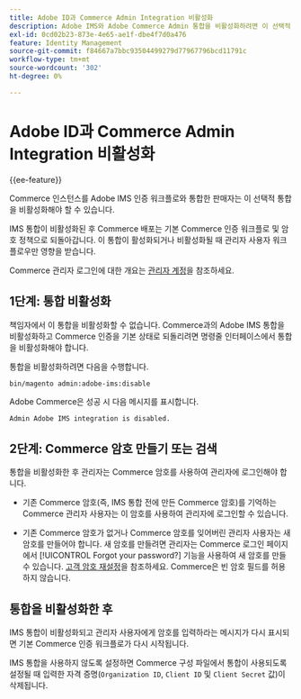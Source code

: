 ```yaml
---
title: Adobe ID과 Commerce Admin Integration 비활성화
description: Adobe IMS와 Adobe Commerce Admin 통합을 비활성화하려면 이 선택적 절차를 따르십시오.
exl-id: 0cd02b23-873e-4e65-ae1f-dbe4f7d0a476
feature: Identity Management
source-git-commit: f84667a7bbc93504499279d77967796bcd11791c
workflow-type: tm+mt
source-wordcount: '302'
ht-degree: 0%

---
```


# Adobe ID과 Commerce Admin Integration 비활성화

{{ee-feature}}

Commerce 인스턴스를 Adobe IMS 인증 워크플로와 통합한 판매자는 이 선택적 통합을 비활성화해야 할 수 있습니다.

IMS 통합이 비활성화된 후 Commerce 배포는 기본 Commerce 인증 워크플로 및 암호 정책으로 되돌아갑니다. 이 통합이 활성화되거나 비활성화될 때 관리자 사용자 워크플로우만 영향을 받습니다.

Commerce 관리자 로그인에 대한 개요는 [관리자 계정](https://experienceleague.adobe.com/docs/commerce-admin/start/admin/admin-signin.html)을 참조하세요.

## 1단계: 통합 비활성화

책임자에서 이 통합을 비활성화할 수 없습니다. Commerce과의 Adobe IMS 통합을 비활성화하고 Commerce 인증을 기본 상태로 되돌리려면 명령줄 인터페이스에서 통합을 비활성화해야 합니다.

통합을 비활성화하려면 다음을 수행합니다.

```bash
bin/magento admin:adobe-ims:disable
```

Adobe Commerce은 성공 시 다음 메시지를 표시합니다.

```terminal
Admin Adobe IMS integration is disabled.
```

## 2단계: Commerce 암호 만들기 또는 검색

통합을 비활성화한 후 관리자는 Commerce 암호를 사용하여 관리자에 로그인해야 합니다.

* 기존 Commerce 암호(즉, IMS 통합 전에 만든 Commerce 암호)를 기억하는 Commerce 관리자 사용자는 이 암호를 사용하여 관리자에 로그인할 수 있습니다.

* 기존 Commerce 암호가 없거나 Commerce 암호를 잊어버린 관리자 사용자는 새 암호를 만들어야 합니다. 새 암호를 만들려면 관리자는 Commerce 로그인 페이지에서 [!UICONTROL Forgot your password?] 기능을 사용하여 새 암호를 만들 수 있습니다. [고객 암호 재설정](https://experienceleague.adobe.com/docs/commerce-admin/customers/customer-accounts/configure/password-reset.html)을 참조하세요. Commerce은 빈 암호 필드를 허용하지 않습니다.

## 통합을 비활성화한 후

IMS 통합이 비활성화되고 관리자 사용자에게 암호를 입력하라는 메시지가 다시 표시되면 기본 Commerce 인증 워크플로가 다시 시작됩니다.

IMS 통합을 사용하지 않도록 설정하면 Commerce 구성 파일에서 통합이 사용되도록 설정될 때 입력한 자격 증명(`Organization ID`, `Client ID` 및 `Client Secret` 값)이 삭제됩니다.
